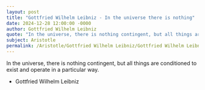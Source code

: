 ```yaml
---
layout: post
title: "Gottfried Wilhelm Leibniz - In the universe there is nothing"
date: 2024-12-28 12:00:00 -0000
author: Gottfried Wilhelm Leibniz
quote: "In the universe, there is nothing contingent, but all things are conditioned to exist and operate in a particular way."
subject: Aristotle
permalink: /Aristotle/Gottfried Wilhelm Leibniz/Gottfried Wilhelm Leibniz - In the universe there is nothing
---
```


In the universe, there is nothing contingent, but all things are conditioned to exist and operate in a particular way.

- Gottfried Wilhelm Leibniz

